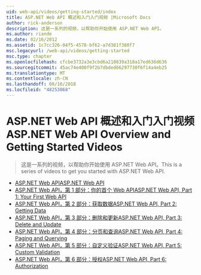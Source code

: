 ```yaml
---
uid: web-api/videos/getting-started/index
title: ASP.NET Web API 概述和入门入门视频 |Microsoft Docs
author: rick-anderson
description: 这是一系列的视频，以帮助你开始使用 ASP.NET Web API。
ms.author: riande
ms.date: 02/16/2012
ms.assetid: 1c7cc326-04f5-4578-bf62-a7d381f380f7
msc.legacyurl: /web-api/videos/getting-started
msc.type: chapter
ms.openlocfilehash: cfcbe3732a3e3cbd6a210839a318a17ed636d636
ms.sourcegitcommit: 45ac74e400f9f2b7dbded66297730f6f14a4eb25
ms.translationtype: MT
ms.contentlocale: zh-CN
ms.lasthandoff: 08/16/2018
ms.locfileid: "48253068"
---
```

<a name="aspnet-web-api-overview-and-getting-started-videos"></a><span data-ttu-id="2758b-103">ASP.NET Web API 概述和入门入门视频</span><span class="sxs-lookup"><span data-stu-id="2758b-103">ASP.NET Web API Overview and Getting Started Videos</span></span>
====================
> <span data-ttu-id="2758b-104">这是一系列的视频，以帮助你开始使用 ASP.NET Web API。</span><span class="sxs-lookup"><span data-stu-id="2758b-104">This is a series of videos to get you started with ASP.NET Web API.</span></span>


- [<span data-ttu-id="2758b-105">ASP.NET Web API</span><span class="sxs-lookup"><span data-stu-id="2758b-105">ASP.NET Web API</span></span>](aspnet-web-api.md)
- [<span data-ttu-id="2758b-106">ASP.NET Web API，第 1 部分：你的首个 Web API</span><span class="sxs-lookup"><span data-stu-id="2758b-106">ASP.NET Web API, Part 1: Your First Web API</span></span>](your-first-web-api.md)
- [<span data-ttu-id="2758b-107">ASP.NET Web API，第 2 部分：获取数据</span><span class="sxs-lookup"><span data-stu-id="2758b-107">ASP.NET Web API, Part 2: Getting Data</span></span>](getting-data.md)
- [<span data-ttu-id="2758b-108">ASP.NET Web API，第 3 部分：删除和更新</span><span class="sxs-lookup"><span data-stu-id="2758b-108">ASP.NET Web API, Part 3: Delete and Update</span></span>](delete-and-update.md)
- [<span data-ttu-id="2758b-109">ASP.NET Web API，第 4 部分：分页和查询</span><span class="sxs-lookup"><span data-stu-id="2758b-109">ASP.NET Web API, Part 4: Paging and Querying</span></span>](paging-and-querying.md)
- [<span data-ttu-id="2758b-110">ASP.NET Web API，第 5 部分：自定义验证</span><span class="sxs-lookup"><span data-stu-id="2758b-110">ASP.NET Web API, Part 5: Custom Validation</span></span>](custom-validation.md)
- [<span data-ttu-id="2758b-111">ASP.NET Web API，第 6 部分：授权</span><span class="sxs-lookup"><span data-stu-id="2758b-111">ASP.NET Web API, Part 6: Authorization</span></span>](authorization.md)
